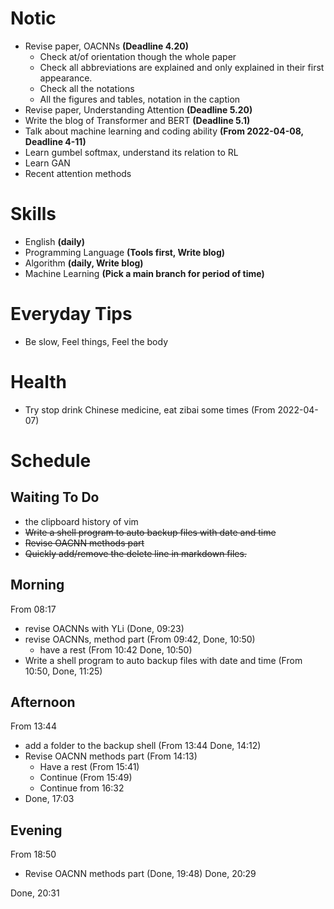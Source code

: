 # Notic

- Revise paper, OACNNs **(Deadline 4.20)**
  - Check at/of orientation though the whole paper
  - Check all abbreviations are explained and only explained in their first
    appearance.
  - Check all the notations
  - All the figures and tables, notation in the caption
- Revise paper, Understanding Attention **(Deadline 5.20)**
- Write the blog of Transformer and BERT **(Deadline 5.1)**
- Talk about machine learning and coding ability **(From 2022-04-08, Deadline
  4-11)**
- Learn gumbel softmax, understand its relation to RL
- Learn GAN
- Recent attention methods

# Skills

- English **(daily)**
- Programming Language **(Tools first, Write blog)**
- Algorithm **(daily, Write blog)**
- Machine Learning **(Pick a main branch for period of time)**

# Everyday Tips

- Be slow, Feel things, Feel the body

# Health

- Try stop drink Chinese medicine, eat zibai some times (From 2022-04-07)

# Schedule

## Waiting To Do

- the clipboard history of vim
- ~~Write a shell program to auto backup files with date and time~~
- ~~Revise OACNN methods part~~
- <s>Quickly add/remove the delete line in markdown files.</s>

## Morning

From 08:17

- revise OACNNs with YLi (Done, 09:23)
- revise OACNNs, method part (From 09:42, Done, 10:50)
  - have a rest (From 10:42 Done, 10:50)
- Write a shell program to auto backup files with date and time (From 10:50,
  Done, 11:25)

## Afternoon

From 13:44

- add a folder to the backup shell (From 13:44 Done, 14:12)
- Revise OACNN methods part (From 14:13)
  - Have a rest (From 15:41)
  - Continue (From 15:49)
  - Continue from 16:32
- Done, 17:03

## Evening

From 18:50

- Revise OACNN methods part (Done, 19:48) Done, 20:29

Done, 20:31
